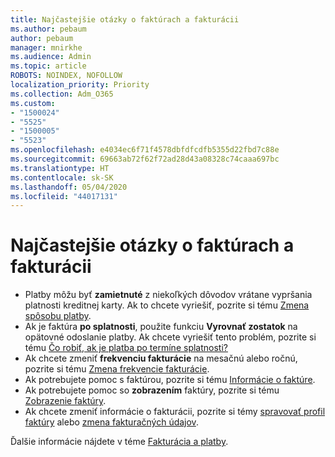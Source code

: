 ```yaml
---
title: Najčastejšie otázky o faktúrach a fakturácii
ms.author: pebaum
author: pebaum
manager: mnirkhe
ms.audience: Admin
ms.topic: article
ROBOTS: NOINDEX, NOFOLLOW
localization_priority: Priority
ms.collection: Adm_O365
ms.custom:
- "1500024"
- "5525"
- "1500005"
- "5523"
ms.openlocfilehash: e4034ec6f71f4578dbfdfcdfb5355d22fbd7c88e
ms.sourcegitcommit: 69663ab72f62f72ad28d43a08328c74caaa697bc
ms.translationtype: HT
ms.contentlocale: sk-SK
ms.lasthandoff: 05/04/2020
ms.locfileid: "44017131"
---
```

# <a name="billing-or-invoice-faq"></a>Najčastejšie otázky o faktúrach a fakturácii

- Platby môžu byť **zamietnuté** z niekoľkých dôvodov vrátane vypršania platnosti kreditnej karty. Ak to chcete vyriešiť, pozrite si tému [Zmena spôsobu platby](https://docs.microsoft.com/microsoft-365/commerce/billing-and-payments/change-payment-method).
- Ak je faktúra **po splatnosti**, použite funkciu **Vyrovnať zostatok** na opätovné odoslanie platby. Ak chcete vyriešiť tento problém, pozrite si tému [Čo robiť, ak je platba po termíne splatnosti?](https://docs.microsoft.com/microsoft-365/commerce/billing-and-payments/pay-for-your-subscription?view=o365-worldwide#what-if-my-credit-card-was-declined-and-my-payment-is-past-due)
- Ak chcete zmeniť **frekvenciu fakturácie** na mesačnú alebo ročnú, pozrite si tému [Zmena frekvencie fakturácie](https://docs.microsoft.com/microsoft-365/commerce/billing-and-payments/pay-for-your-subscription?view=o365-worldwide#what-if-my-credit-card-was-declined-and-my-payment-is-past-due).
- Ak potrebujete pomoc s faktúrou, pozrite si tému [Informácie o faktúre](https://docs.microsoft.com/microsoft-365/commerce/billing-and-payments/understand-your-invoice2).
- Ak potrebujete pomoc so **zobrazením** faktúry, pozrite si tému [Zobrazenie faktúry](https://docs.microsoft.com/microsoft-365/commerce/billing-and-payments/view-your-bill-or-invoice).
- Ak chcete zmeniť informácie o fakturácii, pozrite si témy [spravovať profil faktúry](https://docs.microsoft.com/microsoft-365/commerce/billing-and-payments/manage-billing-profiles) alebo [zmena fakturačných údajov](https://docs.microsoft.com/microsoft-365/commerce/billing-and-payments/change-your-billing-addresses).

Ďalšie informácie nájdete v téme [Fakturácia a platby](https://docs.microsoft.com/microsoft-365/commerce/billing-and-payments/).
